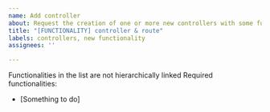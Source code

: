 ```yaml
---
name: Add controller
about: Request the creation of one or more new controllers with some functionalities
title: "[FUNCTIONALITY] controller & route"
labels: controllers, new functionality
assignees: ''

---
```


Functionalities in the list are not hierarchically linked
Required functionalities:
- [Something to do]
